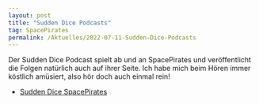 ```yaml
---
layout: post
title: "Sudden Dice Podcasts"
tag: SpacePirates
permalink: /Aktuelles/2022-07-11-Sudden-Dice-Podcasts
---
```


Der Sudden Dice Podcast spielt ab und an SpacePirates und veröffentlicht die
Folgen natürlich auch auf ihrer Seite. Ich habe mich beim Hören immer
köstlich amüsiert, also hör doch auch einmal rein!

- [Sudden Dice SpacePirates ](https://suddendice.de/gmscreen/podcasts/space-pirates/)
